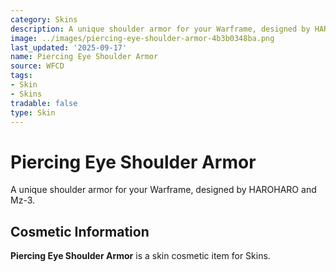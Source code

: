 ```yaml
---
category: Skins
description: A unique shoulder armor for your Warframe, designed by HAROHARO and Mz-3.
image: ../images/piercing-eye-shoulder-armor-4b3b0348ba.png
last_updated: '2025-09-17'
name: Piercing Eye Shoulder Armor
source: WFCD
tags:
- Skin
- Skins
tradable: false
type: Skin
---
```


# Piercing Eye Shoulder Armor

A unique shoulder armor for your Warframe, designed by HAROHARO and Mz-3.

## Cosmetic Information

**Piercing Eye Shoulder Armor** is a skin cosmetic item for Skins.

